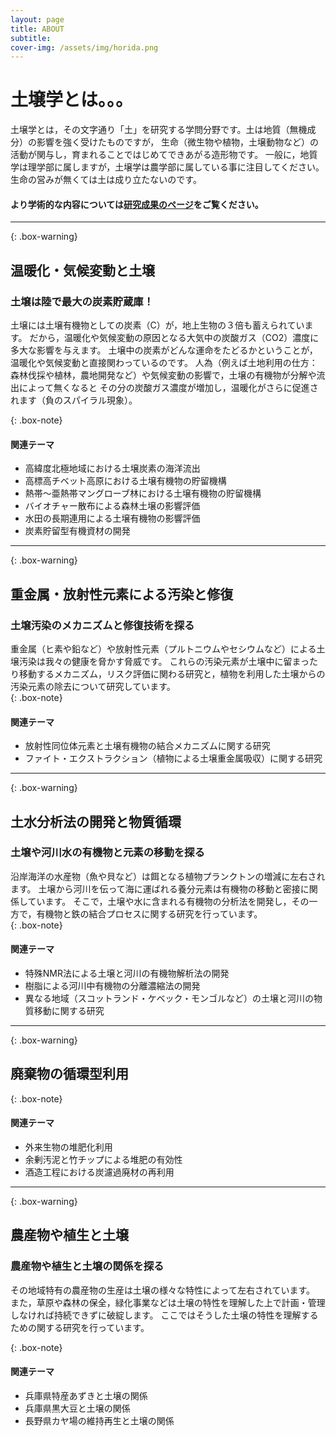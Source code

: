 ```yaml
---
layout: page
title: ABOUT
subtitle: 
cover-img: /assets/img/horida.png
---
```


# 土壌学とは。。。  
土壌学とは，その文字通り「土」を研究する学問分野です。土は地質（無機成分）の影響を強く受けたものですが，
生命（微生物や植物，土壌動物など）の活動が関与し，育まれることではじめてできあがる造形物です。
一般に，地質学は理学部に属しますが，土壌学は農学部に属している事に注目してください。
生命の営みが無くては土は成り立たないのです。
 
#### より学術的な内容については[研究成果のページ](https://kobesoillab.github.io/publications/)をご覧ください。  
  
***  
{: .box-warning}
## 温暖化・気候変動と土壌  
### 土壌は陸で最大の炭素貯蔵庫！
土壌には土壌有機物としての炭素（C）が，地上生物の３倍も蓄えられています。
だから，温暖化や気候変動の原因となる大気中の炭酸ガス（CO2）濃度に多大な影響を与えます。
土壌中の炭素がどんな運命をたどるかということが，温暖化や気候変動と直接関わっているのです。
人為（例えば土地利用の仕方：森林伐採や植林，農地開発など）や気候変動の影響で，土壌の有機物が分解や流出によって無くなると
その分の炭酸ガス濃度が増加し，温暖化がさらに促進されます（負のスパイラル現象）。

{: .box-note}
#### 関連テーマ
* 高緯度北極地域における土壌炭素の海洋流出
* 高標高チベット高原における土壌有機物の貯留機構
* 熱帯〜亜熱帯マングローブ林における土壌有機物の貯留機構
* バイオチャー散布による森林土壌の影響評価
* 水田の長期連用による土壌有機物の影響評価
* 炭素貯留型有機資材の開発  

***
{: .box-warning}
## 重金属・放射性元素による汚染と修復   
### 土壌汚染のメカニズムと修復技術を探る  
重金属（ヒ素や鉛など）や放射性元素（プルトニウムやセシウムなど）による土壌汚染は我々の健康を脅かす脅威です。
これらの汚染元素が土壌中に留まったり移動するメカニズム，リスク評価に関わる研究と，植物を利用した土壌からの汚染元素の除去について研究しています。  
{: .box-note}
#### 関連テーマ
* 放射性同位体元素と土壌有機物の結合メカニズムに関する研究  
* ファイト・エクストラクション（植物による土壌重金属吸収）に関する研究  

***
{: .box-warning}
## 土水分析法の開発と物質循環  
### 土壌や河川水の有機物と元素の移動を探る  
沿岸海洋の水産物（魚や貝など）は餌となる植物プランクトンの増減に左右されます。
土壌から河川を伝って海に運ばれる養分元素は有機物の移動と密接に関係しています。
そこで，土壌や水に含まれる有機物の分析法を開発し，その一方で，有機物と鉄の結合プロセスに関する研究を行っています。  
{: .box-note}
#### 関連テーマ
* 特殊NMR法による土壌と河川の有機物解析法の開発
* 樹脂による河川中有機物の分離濃縮法の開発
* 異なる地域（スコットランド・ケベック・モンゴルなど）の土壌と河川の物質移動に関する研究

***
{: .box-warning}
## 廃棄物の循環型利用

{: .box-note}
#### 関連テーマ
* 外来生物の堆肥化利用
* 余剰汚泥と竹チップによる堆肥の有効性
* 酒造工程における炭濾過廃材の再利用

***
{: .box-warning}
## 農産物や植生と土壌  
### 農産物や植生と土壌の関係を探る
その地域特有の農産物の生産は土壌の様々な特性によって左右されています。
また，草原や森林の保全，緑化事業などは土壌の特性を理解した上で計画・管理しなければ持続できずに破綻します。
ここではそうした土壌の特性を理解するための関する研究を行っています。

{: .box-note}
#### 関連テーマ
* 兵庫県特産あずきと土壌の関係
* 兵庫県黒大豆と土壌の関係
* 長野県カヤ場の維持再生と土壌の関係
